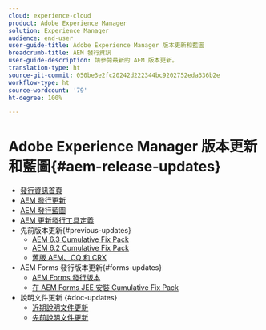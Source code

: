 ```yaml
---
cloud: experience-cloud
product: Adobe Experience Manager
solution: Experience Manager
audience: end-user
user-guide-title: Adobe Experience Manager 版本更新和藍圖
breadcrumb-title: AEM 發行資訊
user-guide-description: 請參閱最新的 AEM 版本更新。
translation-type: ht
source-git-commit: 050be3e2fc20242d222344bc9202752eda336b2e
workflow-type: ht
source-wordcount: '79'
ht-degree: 100%

---
```



# Adobe Experience Manager 版本更新和藍圖{#aem-release-updates}

+ [發行資訊首頁](home.md)
+ [AEM 發行更新](aem-releases-updates.md)
+ [AEM 發行藍圖](update-releases-roadmap.md)
+ [AEM 更新發行工具定義](update-release-vehicle-definitions.md)
+ 先前版本更新{#previous-updates}
   + [AEM 6.3 Cumulative Fix Pack](release-notes-aem-6-3-cumulative-fix-pack.md)
   + [AEM 6.2 Cumulative Fix Pack](release-notes-aem-6-2-cumulative-fix-pack.md)
   + [舊版 AEM、CQ 和 CRX](aem-previous-versions.md)
+ AEM Forms 發行版本更新{#forms-updates}
   + [AEM Forms 發行版本](aem-forms-releases.md)
   + [在 AEM Forms JEE 安裝 Cumulative Fix Pack](install-cfp-aem-forms-jee.md)
+ 說明文件更新 {#doc-updates}
   + [ 近期說明文件更新](documentation-updates.md)
   + [先前說明文件更新](previous-documentation-updates.md)
